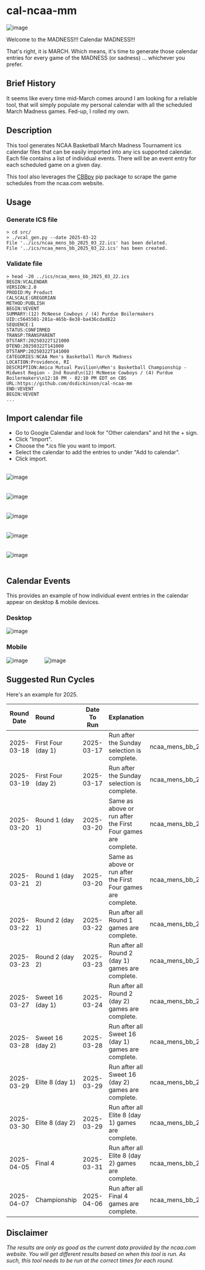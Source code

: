 # cal-ncaa-mm

![image](https://github.com/user-attachments/assets/5079cef3-3fae-4b41-8fa0-25c3942fcd37)

Welcome to the MADNESS!!!
Calendar MADNESS!!!

That's right, it is MARCH. Which means, it's time to generate those calendar entries for every game of the MADNESS (or sadness) ... whichever you prefer.

## Brief History

It seems like every time mid-March comes around I am looking for a reliable tool, that will simply populate my personal calendar with all the scheduled March Madness games. Fed-up, I rolled my own.

## Description
This tool generates NCAA Basketball March Madness Tournament ics calendar files that can be easily imported into any ics supported calendar. Each file contains a list of individual events. There will be an event entry for each scheduled game on a given day.

This tool also leverages the [CBBpy](https://pypi.org/project/CBBpy/) pip package to scrape the game schedules from the ncaa.com website.

## Usage 

### Generate ICS file
```
> cd src/
> ./vcal_gen.py --date 2025-03-22
File '../ics/ncaa_mens_bb_2025_03_22.ics' has been deleted.
File '../ics/ncaa_mens_bb_2025_03_22.ics' has been created.
```

### Validate file
```
> head -20 ../ics/ncaa_mens_bb_2025_03_22.ics
BEGIN:VCALENDAR
VERSION:2.0
PRODID:My Product
CALSCALE:GREGORIAN
METHOD:PUBLISH
BEGIN:VEVENT
SUMMARY:(12) McNeese Cowboys / (4) Purdue Boilermakers
UID:c5645501-281a-465b-8e38-ba436cdad822
SEQUENCE:1
STATUS:CONFIRMED
TRANSP:TRANSPARENT
DTSTART:20250322T121000
DTEND:20250322T141000
DTSTAMP:20250322T141000
CATEGORIES:NCAA Men's Basketball March Madness
LOCATION:Providence, RI
DESCRIPTION:Amica Mutual Pavilion\nMen's Basketball Championship - Midwest Region - 2nd Round\n(12) McNeese Cowboys / (4) Purdue Boilermakers\n12:10 PM - 02:10 PM EDT on CBS
URL:https://github.com/dsdickinson/cal-ncaa-mm
END:VEVENT
BEGIN:VEVENT
...
```

## Import calendar file
* Go to Google Calendar and look for "Other calendars" and hit the + sign.<br/>
* Click "Import".<br/>
* Choose the *.ics file you want to import.<br/>
* Select the calendar to add the entries to under "Add to calendar".<br/>
* Click import.<br/><br/>

![image](https://github.com/user-attachments/assets/f26e24d5-0aef-46c0-84dd-d934ab9fe68f) <br/><br/><br/>
![image](https://github.com/user-attachments/assets/135a19a4-a7fa-4cca-b37b-f7d10578b24a) <br/><br/><br/>
![image](https://github.com/user-attachments/assets/4552f2e9-37a1-4aa3-8a75-ac9f86437ad6) <br/><br/><br/>
![image](https://github.com/user-attachments/assets/60f0bcf8-8339-4a88-a1ce-44755ff344cd) <br/><br/><br/>
![image](https://github.com/user-attachments/assets/9d3b67a0-5965-4b75-b8d5-bdd00e7d4aa7) <br/><br/>

## Calendar Events

This provides an example of how individual event entries in the calendar appear on desktop & mobile devices.

### Desktop
![image](https://github.com/user-attachments/assets/1497caec-0277-46ea-93aa-51341a9088f3)

### Mobile
![image](https://github.com/user-attachments/assets/071cdef2-3539-4e1f-97dd-4f6e84fd28d1) &nbsp;&nbsp;&nbsp;&nbsp;&nbsp;&nbsp;&nbsp;&nbsp;&nbsp;
![image](https://github.com/user-attachments/assets/8403c82d-7e22-42ff-866f-e2c4ee828289)

## Suggested Run Cycles
Here's an example for 2025.

| Round Date  | Round              | Date To Run | Explanation                                                   | Filename
| :---------: | :----------------  | :---------: | :------------------------------------------------------------ | ----------------------------:
|  2025-03-18 | First Four (day 1) |  2025-03-17 | Run after the Sunday selection is complete.                   | ncaa_mens_bb_2025_03_18.ics
|  2025-03-19 | First Four (day 2) |  2025-03-17 | Run after the Sunday selection is complete.                   | ncaa_mens_bb_2025_03_19.ics
|  2025-03-20 | Round 1 (day 1)    |  2025-03-20 | Same as above or run after the First Four games are complete. | ncaa_mens_bb_2025_03_20.ics
|  2025-03-21 | Round 1 (day 2)    |  2025-03-20 | Same as above or run after the First Four games are complete. | ncaa_mens_bb_2025_03_21.ics
|  2025-03-22 | Round 2 (day 1)    |  2025-03-22 | Run after all Round 1 games are complete.                     | ncaa_mens_bb_2025_03_22.ics
|  2025-03-23 | Round 2 (day 2)    |  2025-03-23 | Run after all Round 2 (day 1) games are complete.             | ncaa_mens_bb_2025_03_23.ics
|  2025-03-27 | Sweet 16 (day 1)   |  2025-03-24 | Run after all Round 2 (day 2) games are complete.             | ncaa_mens_bb_2025_03_27.ics
|  2025-03-28 | Sweet 16 (day 2)   |  2025-03-28 | Run after all Sweet 16 (day 1) games are complete.            | ncaa_mens_bb_2025_03_28.ics
|  2025-03-29 | Elite 8 (day 1)    |  2025-03-29 | Run after all Sweet 16 (day 2) games are complete.            | ncaa_mens_bb_2025_03_29.ics
|  2025-03-30 | Elite 8 (day 2)    |  2025-03-29 | Run after all Elite 8 (day 1) games are complete.             | ncaa_mens_bb_2025_03_30.ics
|  2025-04-05 | Final 4            |  2025-03-31 | Run after all Elite 8 (day 2) games are complete.             | ncaa_mens_bb_2025_04_05.ics
|  2025-04-07 | Championship       |  2025-04-06 | Run after all Final 4 games are complete.                     | ncaa_mens_bb_2025_04_07.ics

## Disclaimer
<i>The results are only as good as the current data provided by the ncaa.com website. You will get different results based on when this tool is run. As such, this tool needs to be run at the correct times for each round.</i>

